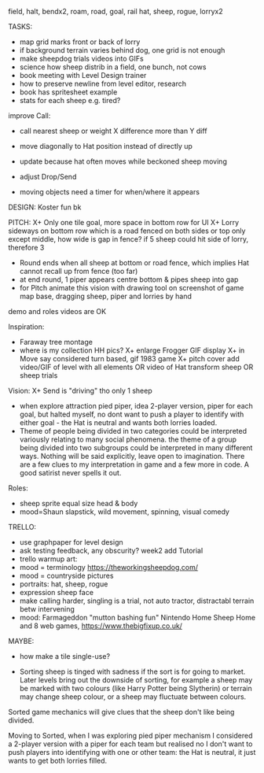 field, halt, bendx2, roam, road, goal, rail
hat, sheep, rogue, lorryx2

TASKS:
+ map grid marks front or back of lorry
+ if background terrain varies behind dog, one grid is not enough
+ make sheepdog trials videos into GIFs
+ science how sheep distrib in a field, one bunch, not cows
+ book meeting with Level Design trainer
+ how to preserve newline from level editor, research
+ book has spritesheet example 
+ stats for each sheep e.g. tired?

improve Call:
+ call nearest sheep or weight X difference more than Y diff 
+ move diagonally to Hat position instead of directly up
+ update because hat often moves while beckoned sheep moving

+ adjust Drop/Send

+ moving objects need a timer for when/where it appears

DESIGN:
Koster fun bk

PITCH:
X+ Only one tile goal, more space in bottom row for UI
X+ Lorry sideways on bottom row which is a road fenced on both sides or top only except middle, how wide is gap in fence? if 5 sheep could hit side of lorry, therefore 3
+ Round ends when all sheep at bottom or road fence, which implies Hat cannot recall up from fence (too far)
+ at end round, 1 piper appears centre bottom & pipes sheep into gap
+ for Pitch animate this vision with drawing tool on screenshot of game map base, dragging sheep, piper and lorries by hand

demo and roles videos are OK

Inspiration:
+ Faraway tree montage
+ where is my collection HH pics?
X+ enlarge Frogger GIF display
X+ in Move say considered turn based, gif 1983 game
X+ pitch cover add video/GIF of level with all elements OR video of Hat transform sheep OR sheep trials

Vision:
X+ Send is "driving" tho only 1 sheep
+ when explore attraction pied piper, idea 2-player version, piper for each goal, but halted myself, no dont want to push a player to identify with either goal - the Hat is neutral and wants both lorries loaded. 
+  Theme of people being divided in two categories could be interpreted variously relating to many social phenomena.  the theme of a group being divided into two subgroups could be interpreted in many different ways. Nothing will be said explicitly, leave open to imagination. There are a few clues to my interpretation in game and a few more in code. A good satirist never spells it out.

Roles:
+ sheep sprite equal size head & body
+ mood=Shaun slapstick, wild movement, spinning, visual comedy

TRELLO:
+ use graphpaper for level design 
+ ask testing feedback, any obscurity? week2 add Tutorial
+ trello warmup art: 
+ mood = terminology https://theworkingsheepdog.com/
+ mood = countryside pictures
+ portraits: hat, sheep, rogue 
+ expression sheep face
+ make calling harder, singling is a trial, not auto tractor, distractabl terrain betw intervening
+ mood: Farmageddon "mutton bashing fun" Nintendo Home Sheep Home and 8 web games, https://www.thebigfixup.co.uk/



MAYBE:
+ how make a tile single-use?

+ Sorting sheep is tinged with sadness if the sort is for going to market. Later levels bring out the downside of sorting, for example a sheep may be marked with two colours (like Harry Potter being Slytherin) or terrain may change sheep colour, or a sheep may fluctuate between colours.

Sorted game mechanics will give clues that the sheep don't like being divided.

Moving to Sorted, when I was exploring pied piper mechanism I considered a 2-player version with a piper for each team but realised no I don't want to push players into identifying with one or other team: the Hat is neutral, it just wants to get both lorries filled. 